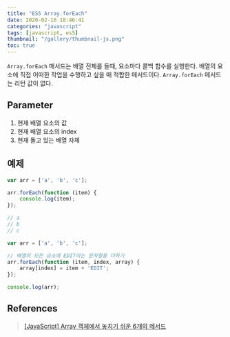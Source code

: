 ```yaml
---
title: "ES5 Array.forEach"
date: 2020-02-16 18:46:41
categories: "javascript"
tags: [javascript, es5]
thumbnail: "/gallery/thumbnail-js.png"
toc: true
---
```


`Array.forEach` 매서드는 배열 전체를 돌때, 요소마다 콜백 함수를 실행한다. 배열의 요소에 직접 어떠한 작업을 수행하고 싶을 때 적합한 메서드이다. `Array.forEach` 메서드는 리턴 값이 없다.

<!-- more -->

## Parameter

1. 현재 배열 요소의 값
2. 현재 배열 요소의 index
3. 현재 돌고 있는 배열 자체

## 예제

```javascript
var arr = ['a', 'b', 'c'];

arr.forEach(function (item) {
    console.log(item);
});

// a
// b
// c
```

```javascript
var arr = ['a', 'b', 'c'];

// 배열의 모든 요소에 EDIT라는 문자열을 더하기
arr.forEach(function (item, index, array) {
    array[index] = item + 'EDIT';
});

console.log(arr);
```

## References
> [[JavaScript] Array 객체에서 놓치기 쉬운 6개의 메서드](https://programmingsummaries.tistory.com/357)  
